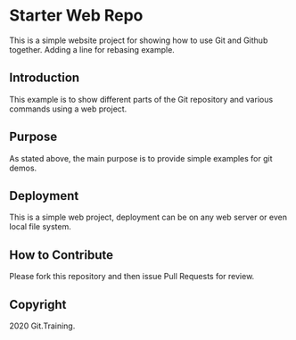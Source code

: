 # Starter Web Repo

This is a simple website project for 
showing how to use Git and Github together.  Adding a line for rebasing example.

## Introduction
This example is to show different parts of the Git 
repository and various commands using a web project.

## Purpose

As stated above, the main purpose is to provide 
simple examples for git demos.

## Deployment
This is a simple web project, deployment can be on any web server
or even local file system.

## How to Contribute
Please fork this repository and then issue Pull Requests for review.

## Copyright
2020 Git.Training.